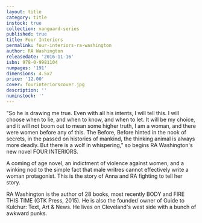 ```yaml
---
layout: title
category: title
instock: true
collection: vanguard-series
published: true
title: Four Interiors
permalink: four-interiors-ra-washington
author: RA Washington
releasedate: '2016-11-16'
isbn: 978-0-9981104
numpages: '191'
dimensions: 4.5x7
price: '12.00'
cover: fourinteriorscover.jpg
description: ''
numinstock: ''
---
```

"So he is drawing me true. Even with all his intents, I will tell this. I will choose when to lie, and when to know, and when to let. It will be my choice, and it will not boom out to mean some higher truth, I am a woman, and there were women before any of this. The Before, Before hinted in the nook of secrets, in the passed on histories of mankind, the thinking animal is always more deadly. But there is a wolf  in whispering," so begins RA Washington's new novel FOUR INTERIORS.

A coming of age novel, an indictment of violence against women, and a winking nod to the simple fact that male writres cannot effectively write a woman protagonist. This is the story of Anna and RA fighting to tell her story.


RA Washington is the author of 28 books, most recently BODY and FIRE THIS TIME (GTK Press, 2015). He is also the founder/ owner of Guide to Kulchur: Text, Art & News. He lives on Cleveland's west side with a bunch of awkward punks.

